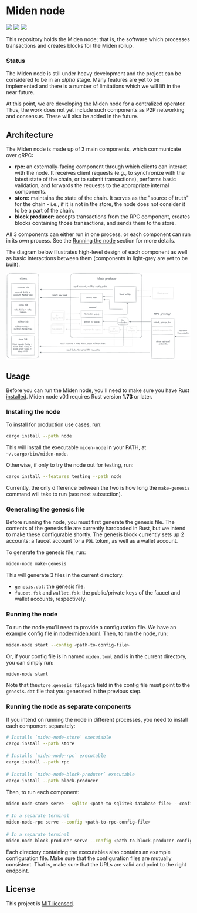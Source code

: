 # Miden node

<a href="https://github.com/0xPolygonMiden/miden-node/blob/main/LICENSE"><img src="https://img.shields.io/badge/license-MIT-blue.svg"></a>
<a href="https://github.com/0xPolygonMiden/miden-node/actions/workflows/ci.yml"><img src="https://github.com/0xPolygonMiden/miden-node/actions/workflows/ci.yml/badge.svg?branch=main"></a>
<a href="https://crates.io/crates/miden-node"><img src="https://img.shields.io/crates/v/miden-node"></a>

This repository holds the Miden node; that is, the software which processes transactions and creates blocks for the Miden rollup.

### Status

The Miden node is still under heavy development and the project can be considered to be in an *alpha* stage. Many features are yet to be implemented and there is a number of limitations which we will lift in the near future.

At this point, we are developing the Miden node for a centralized operator. Thus, the work does not yet include such components as P2P networking and consensus. These will also be added in the future.

## Architecture

The Miden node is made up of 3 main components, which communicate over gRPC:
- **rpc:** an externally-facing component through which clients can interact with the node. It receives client requests (e.g., to synchronize with the latest state of the chain, or to submit transactions), performs basic validation, and forwards the requests to the appropriate internal components.
- **store:** maintains the state of the chain. It serves as the "source of truth" for the chain - i.e., if it is not in the store, the node does not consider it to be a part of the chain.
- **block producer:** accepts transactions from the RPC component, creates blocks containing those transactions, and sends them to the store.

All 3 components can either run in one process, or each component can run in its own process. See the [Running the node](#running-the-node) section for more details.

The diagram below illustrates high-level design of each component as well as basic interactions between them (components in light-grey are yet to be built).

![Architecture diagram](./assets/architecture.png)

## Usage

Before you can run the Miden node, you'll need to make sure you have Rust [installed](https://www.rust-lang.org/tools/install). Miden node v0.1 requires Rust version **1.73** or later.

### Installing the node

To install for production use cases, run:
```sh
cargo install --path node
```

This will install the executable `miden-node` in your PATH, at `~/.cargo/bin/miden-node`.

Otherwise, if only to try the node out for testing, run:
```sh
cargo install --features testing --path node
```

Currently, the only difference between the two is how long the `make-genesis` command will take to run (see next subsection).

### Generating the genesis file

Before running the node, you must first generate the genesis file. The contents of the genesis file are currently hardcoded in Rust, but we intend to make these configurable shortly. The genesis block currently sets up 2 accounts: a faucet account for a `POL` token, as well as a wallet account.

To generate the genesis file, run:
```sh
miden-node make-genesis
```

This will generate 3 files in the current directory: 
- `genesis.dat`: the genesis file.
- `faucet.fsk` and `wallet.fsk`: the public/private keys of the faucet and wallet accounts, respectively.

### Running the node

To run the node you'll need to provide a configuration file. We have an example config file in [node/miden.toml](/node/miden.toml). Then, to run the node, run:

```sh
miden-node start --config <path-to-config-file>
```

Or, if your config file is in named `miden.toml` and is in the current directory, you can simply run:
```sh
miden-node start
```

Note that the`store.genesis_filepath` field in the config file must point to the `genesis.dat` file that you generated in the previous step.

### Running the node as separate components

If you intend on running the node in different processes, you need to install each component separately:

```sh
# Installs `miden-node-store` executable
cargo install --path store

# Installs `miden-node-rpc` executable
cargo install --path rpc

# Installs `miden-node-block-producer` executable
cargo install --path block-producer
```

Then, to run each component:

```sh
miden-node-store serve --sqlite <path-to-sqlite3-database-file> --config <path-to-store-config-file>

# In a separate terminal
miden-node-rpc serve --config <path-to-rpc-config-file>

# In a separate terminal
miden-node-block-producer serve --config <path-to-block-producer-config-file>
```

Each directory containing the executables also contains an example configuration file. Make sure that the configuration files are mutually consistent. That is, make sure that the URLs are valid and point to the right endpoint.


## License
This project is [MIT licensed](./LICENSE).
